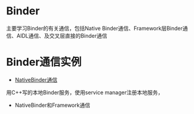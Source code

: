 Binder
================

主要学习Binder的有关通信，包括Native Binder通信、Framework层Binder通信、AIDL通信、及交叉层直接的Binder通信

# Binder通信实例

- [NativeBinder通信](https://github.com/sevencheng798/Binder/tree/master/NativeBinder)

用C++写的本地Binder服务，使用service manager注册本地服务，

- NativeBinder和Framework通信


